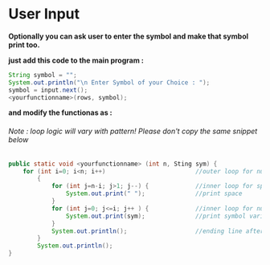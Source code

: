# User Input

**Optionally you can ask user to enter the symbol and make that symbol print too.**

**just add this code to the main program :**

```java 
String symbol = "";
System.out.println("\n Enter Symbol of your Choice : ");
symbol = input.next();
<yourfunctionname>(rows, symbol);
```
**and modify the functionas as :**

###### Note : loop logic will vary with pattern! Please don't copy the same snippet below

```java
public static void <yourfunctionname> (int n, Sting sym) {
    for (int i=0; i<n; i++)                         //outer loop for number of rows(n)
        { 
            for (int j=n-i; j>1; j--) {             //inner loop for spaces
                System.out.print(" ");              //print space
            }  
            for (int j=0; j<=i; j++ ) {             //inner loop for number of columns
                System.out.print(sym);              //print symbol variable
            } 
            System.out.println();                   //ending line after each row
        }
        System.out.println();
}
```
